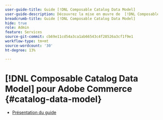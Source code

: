```yaml
---
user-guide-title: Guide [!DNL Composable Catalog Data Model]
user-guide-description: Découvrez la mise en œuvre de  [!DNL Composable Catalog Data Model]  pour fournir des catalogues commerciaux flexibles et hautement performants alignés sur la structure de l’entreprise, les stratégies de mise sur le marché et les expériences commerciales découplées puissantes.
breadcrumb-title: Guide [!DNL Composable Catalog Data Model]
hide: true
role: Admin
feature: Services
source-git-commit: cb69e11cd54a3ca1ab66543c4f28526a3cf1f9e1
workflow-type: tm+mt
source-wordcount: '30'
ht-degree: 13%

---
```


# [!DNL Composable Catalog Data Model] pour Adobe Commerce {#catalog-data-model}

- [Présentation du guide](overview.md)